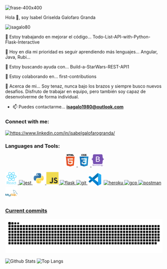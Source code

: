 ![frase-400x400](https://user-images.githubusercontent.com/100043891/190866305-88de67e5-6259-4db5-999f-3e51cf2ac4d2.jpg)

<p>Hola 👋, soy Isabel Griselda Galofaro Granda</p>

<p align="left"> <img src="https://komarev.com/ghpvc/?username=isagalo80&label=Profile%20views&color=0e75b6&style=flat" alt="isagalo80" /> </p>

<p>🔭 Estoy trabajando en mejorar el código... Todo-List-API-with-Python-Flask-Interactive</p>
<p>🌱 Hoy en día mi prioridad es seguir aprendiendo más lenguajes... Angular, Java, Rubi...</p>
<p>🤝 Estoy buscando ayuda con... Build-a-StarWars-REST-API1</p>
<p>👯 Estoy colaborando en... first-contributions</p>
<p>💬 Acerca de mi... Soy tenaz, nunca bajo los brazos y siempre busco nuevos desafíos. Disfruto de trabajar en equipo, pero también soy capaz de desenvolverme de forma individual.</p>

- 📫 Puedes contactarme... **isagalo1980@outlook.com** 

<h3 align="left">Connect with me:</h3>
<p align="left">
<a href="https://linkedin.com/in/https://www.linkedin.com/in/isabelgalofaro/" target="blank"><img align="center" src="https://raw.githubusercontent.com/rahuldkjain/github-profile-readme-generator/master/src/images/icons/Social/linked-in-alt.svg" alt="https://www.linkedin.com/in/isabelgalofarogranda/" height="30" width="40" /></a>
</p>

<h3 align="left">Languages and Tools:</h3>
<p align="center"> 
<a href="https://www.w3.org/html/" target="_blank" rel="noreferrer"> <img src="https://raw.githubusercontent.com/devicons/devicon/master/icons/html5/html5-original-wordmark.svg" alt="html5" width="40" height="40"/> </a> 
<a href="https://www.w3schools.com/css/" target="_blank" rel="noreferrer"> <img src="https://raw.githubusercontent.com/devicons/devicon/master/icons/css3/css3-original-wordmark.svg" alt="css3" width="40" height="40"/> </a> 
<a href="https://getbootstrap.com" target="_blank" rel="noreferrer"> <img src="https://raw.githubusercontent.com/devicons/devicon/master/icons/bootstrap/bootstrap-plain-wordmark.svg" alt="bootstrap" width="40" height="40"/> </a> 

<a href="https://reactjs.org/" target="_blank" rel="noreferrer"> <img src="https://raw.githubusercontent.com/devicons/devicon/master/icons/react/react-original-wordmark.svg" alt="react" width="40" height="40"/> </a> 
<a href="https://jestjs.io" target="_blank" rel="noreferrer"> <img src="https://www.vectorlogo.zone/logos/jestjsio/jestjsio-icon.svg" alt="jest" width="40" height="40"/> </a>
<a href="https://www.python.org" target="_blank" rel="noreferrer"> <img src="https://raw.githubusercontent.com/devicons/devicon/master/icons/python/python-original.svg" alt="python" width="40" height="40"/> </a>
<a href="https://developer.mozilla.org/en-US/docs/Web/JavaScript" target="_blank" rel="noreferrer"> <img src="https://raw.githubusercontent.com/devicons/devicon/master/icons/javascript/javascript-original.svg" alt="javascript" width="40" height="40"/> </a>
<a href="https://flask.palletsprojects.com/" target="_blank" rel="noreferrer"> <img src="https://www.vectorlogo.zone/logos/pocoo_flask/pocoo_flask-icon.svg" alt="flask" width="40" height="40"/> </a> 
<a href="https://git-scm.com/" target="_blank" rel="noreferrer"> <img src="https://www.vectorlogo.zone/logos/git-scm/git-scm-icon.svg" alt="git" width="40" height="40"/> </a> 
<img src="https://raw.githubusercontent.com/github/explore/80688e429a7d4ef2fca1e82350fe8e3517d3494d/topics/visual-studio-code/visual-studio-code.png" alt="VS Code" height="40" style="vertical-align:top; margin:4px">
<a href="https://heroku.com" target="_blank" rel="noreferrer"> <img src="https://www.vectorlogo.zone/logos/heroku/heroku-icon.svg" alt="heroku" width="40" height="40"/> </a> 
<a href="https://cloud.google.com" target="_blank" rel="noreferrer"> <img src="https://www.vectorlogo.zone/logos/google_cloud/google_cloud-icon.svg" alt="gcp" width="40" height="40"/> </a> 
<a href="https://postman.com" target="_blank" rel="noreferrer"> <img src="https://www.vectorlogo.zone/logos/getpostman/getpostman-icon.svg" alt="postman" width="40" height="40"/> </a> 
<a href="https://www.mysql.com/" target="_blank" rel="noreferrer"> <img src="https://raw.githubusercontent.com/devicons/devicon/master/icons/mysql/mysql-original-wordmark.svg" alt="mysql" width="40" height="40"/> </a>  
<a href="https://www.postgresql.org" target="_blank" rel="noreferrer"> 

### Current commits
[![Snake animation](https://github.com/ArielCalisaya/ArielCalisaya/blob/output-snake-commits/github-contribution-grid-snake.svg)](https://github.com/IsaGalo80)

![Github Stats](https://github-readme-stats.vercel.app/api?username=IsaGalo80&count_private=true&show_icons=true&include_all_commits=true)
![Top Langs](https://github-readme-stats.vercel.app/api/top-langs/?username=IsaGalo80&hide=TeX&layout=compact)
